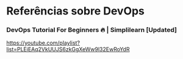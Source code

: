 # Referências sobre DevOps

### DevOps Tutorial For Beginners 🔥 | Simplilearn [Updated]

https://youtube.com/playlist?list=PLEiEAq2VkUUJS6zkGgXeWw9l32EwRoYdR
